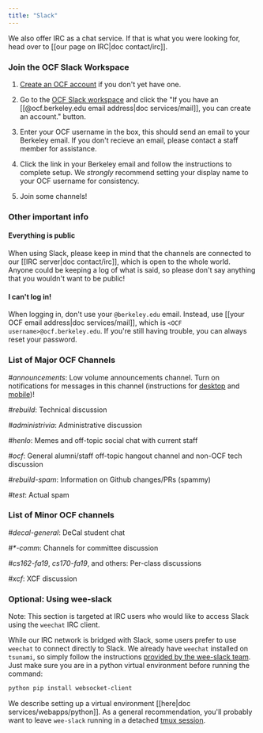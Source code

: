 ```yaml
---
title: "Slack"
---
```



We also offer IRC as a chat service. If that is what you were looking for, head
over to [[our page on IRC|doc contact/irc]].

### Join the OCF Slack Workspace

1. [Create an OCF account][join] if you don't yet have one.

2. Go to the [OCF Slack workspace][slack] and click the "If you have an
   [[@ocf.berkeley.edu email address|doc services/mail]], you can create an
   account." button.

3. Enter your OCF username in the box, this should send an email to your Berkeley
   email. If you don't recieve an email, please contact a staff member for
   assistance.

4. Click the link in your Berkeley email and follow the instructions to complete
   setup. We *strongly* recommend setting your display name to your OCF username for
   consistency.

5. Join some channels!

[join]: https://ocf.io/join
[slack]: https://fco.slack.com

### Other important info

#### Everything is public

When using Slack, please keep in mind that the channels are connected to our
[[IRC server|doc contact/irc]], which is open to the whole world. Anyone could
be keeping a log of what is said, so please don't say anything that you wouldn't
want to be public!

#### I can't log in!

When logging in, don't use your `@berkeley.edu` email. Instead, use [[your OCF
email address|doc services/mail]], which is `<OCF username>@ocf.berkeley.edu`.
If you're still having trouble, you can always reset your password.

### List of Major OCF Channels

*#announcements*: Low volume announcements channel. Turn on notifications for
messages in this channel (instructions for [desktop][desktop-notifications] and
[mobile][mobile-notifications])!

[desktop-notifications]: https://slack.com/help/articles/201355156-Guide-to-desktop-notifications#channel-specific-group-dm-notifications
[mobile-notifications]: https://slack.com/help/articles/360025446073-Guide-to-mobile-notifications#channel-specific-group-dm-notifications

*#rebuild*: Technical discussion

*#administrivia*: Administrative discussion

*#henlo*: Memes and off-topic social chat with current staff

*#ocf*: General alumni/staff off-topic hangout channel and non-OCF tech
discussion

*#rebuild-spam*: Information on Github changes/PRs (spammy)

*#test*: Actual spam

### List of Minor OCF channels

*#decal-general*: DeCal student chat

_#\*-comm_: Channels for committee discussion

*#cs162-fa19*, *cs170-fa19*, and others: Per-class discussions

*#xcf*: XCF discussion

### Optional: Using wee-slack

Note: This section is targeted at IRC users who would like to access Slack
using the `weechat` IRC client.

While our IRC network is bridged with Slack, some users prefer to use `weechat`
to connect directly to Slack. We already have `weechat` installed on `tsunami`,
so simply follow the instructions [provided by the wee-slack team][wee-slack].
Just make sure you are in a python virtual environment before running the
command:

```bash
python pip install websocket-client
```

We describe setting up a virtual environment [[here|doc
services/webapps/python]].  As a general recommendation, you'll probably want
to leave `wee-slack` running in a detached [tmux session][tmux].

[wee-slack]: https://github.com/wee-slack/wee-slack
[tmux]: https://linux.die.net/man/1/tmux

